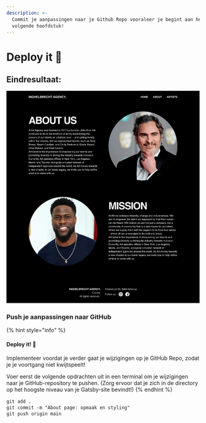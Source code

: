 ```yaml
---
description: >-
  Commit je aanpassingen naar je Github Repo vooraleer je begint aan het
  volgende hoofdstuk!
---
```


# Deploy it 🚀

## Eindresultaat:

![](../../.gitbook/assets/about.png)

### Push je aanpassingen naar GitHub

{% hint style="info" %}
#### Deploy it! 🚀

Implementeer voordat je verder gaat je wijzigingen op je GitHub Repo, zodat je je voortgang niet kwijtspeelt!

Voer eerst de volgende opdrachten uit in een terminal om je wijzigingen naar je GitHub-repository te pushen. (Zorg ervoor dat je zich in de directory op het hoogste niveau van je Gatsby-site bevindt!)
{% endhint %}

```
git add .
git commit -m "About page: opmaak en styling"
git push origin main
```
